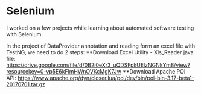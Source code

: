 # Selenium

I worked on a few projects while learning about automated software testing with Selenium.

In the project of DataProvider annotation and reading form an excel file with TestNG, we need to do 2 steps:
\*\*Download Excel Utility - Xls_Reader java file:
https://drive.google.com/file/d/0B2i0eXr3_uQDSFpkUElzNGNkYm8/view?resourcekey=0-vp5E6kFlmHWnOVKcMgK7Jw
\*\*Download Apache POI API:
https://www.apache.org/dyn/closer.lua/poi/dev/bin/poi-bin-3.17-beta1-20170701.tar.gz
